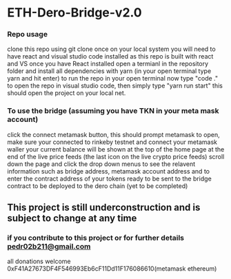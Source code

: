 # ETH-Dero-Bridge-v2.0

### Repo usage

clone this repo using git clone
once on your local system you will need to have react and visual studio code installed as this repo is built with react and VS
once you have React installed open a termianl in the repository folder and install all dependencies 
with yarn (in your open terminal type yarn and hit enter)
to run the repo in your open terminal now type "code ." to open the repo in visual studio code,
then simply type "yarn run start" this should open the project on your local net.
### To use the bridge (assuming you have TKN in your meta mask account)
click the connect metamask button, this should prompt metamask to open, make sure your connected to rinkeby testnet and connect your metamask waller 
your current balance will be shown at the top of the home page at the end of the live price feeds
(the last icon on the live crypto price feeds)
scroll down the page and click the drop down menus to see the relavent information such as bridge address, metamask account address and to enter the 
contract address of your tokens ready to be sent to the bridge contract to be deployed to the dero chain (yet to be completed)

## This project is still underconstruction and is subject to change at any time

### if you contribute to this project or for further details pedr02b211@gmail.com

all donations welcome 0xF41A27673DF4F546993Eb6cF11Dd11F176086610(metamask ethereum)

